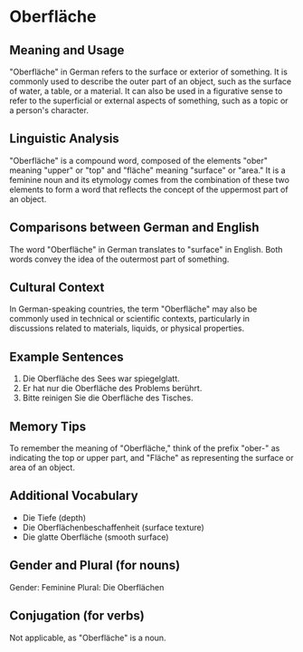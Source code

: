 # Oberfläche
## Meaning and Usage
"Oberfläche" in German refers to the surface or exterior of something. It is commonly used to describe the outer part of an object, such as the surface of water, a table, or a material. It can also be used in a figurative sense to refer to the superficial or external aspects of something, such as a topic or a person's character.

## Linguistic Analysis
"Oberfläche" is a compound word, composed of the elements "ober" meaning "upper" or "top" and "fläche" meaning "surface" or "area." It is a feminine noun and its etymology comes from the combination of these two elements to form a word that reflects the concept of the uppermost part of an object.

## Comparisons between German and English
The word "Oberfläche" in German translates to "surface" in English. Both words convey the idea of the outermost part of something.

## Cultural Context
In German-speaking countries, the term "Oberfläche" may also be commonly used in technical or scientific contexts, particularly in discussions related to materials, liquids, or physical properties.

## Example Sentences
1. Die Oberfläche des Sees war spiegelglatt.
2. Er hat nur die Oberfläche des Problems berührt.
3. Bitte reinigen Sie die Oberfläche des Tisches.

## Memory Tips
To remember the meaning of "Oberfläche," think of the prefix "ober-" as indicating the top or upper part, and "Fläche" as representing the surface or area of an object.

## Additional Vocabulary
- Die Tiefe (depth)
- Die Oberflächenbeschaffenheit (surface texture)
- Die glatte Oberfläche (smooth surface)

## Gender and Plural (for nouns)
Gender: Feminine
Plural: Die Oberflächen

## Conjugation (for verbs)
Not applicable, as "Oberfläche" is a noun.